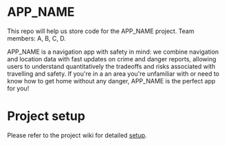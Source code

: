 # APP_NAME

This repo will help us store code for the APP_NAME project. Team members: A, B, C, D.

APP_NAME is a navigation app with safety in mind: we combine navigation and location data with fast updates on crime and danger reports, allowing users to understand quantitatively the tradeoffs and risks associated with travelling and safety. If you're in a an area you're unfamiliar with or need to know how to get home without any danger, APP_NAME is the perfect app for you!

# Project setup
Please refer to the project wiki for detailed [setup](https://github.com/UM-EECS-441/readme-zenhub-sample/wiki/Project-setup).
